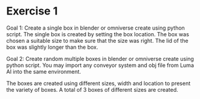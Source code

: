 # Exercise 1

Goal 1: Create a single box in blender or omniverse create using python script.
The single box is created by setting the box location. The box was chosen a suitable size to make sure that the size was right. The lid of the box was slightly longer than the box.

Goal 2: Create random multiple boxes in blender or omniverse create using python script. You may import any conveyor system and obj file from Luma AI into the same environment.

The boxes are created using different sizes, width and location to present the variety of boxes. A total of 3 boxes of different sizes are created.
